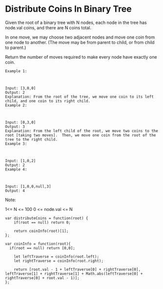 # Distribute Coins In Binary Tree

Given the root of a binary tree with N nodes, each node in the tree has node.val coins, and there are N coins total.

In one move, we may choose two adjacent nodes and move one coin from one node to another.  (The move may be from parent to child, or from child to parent.)

Return the number of moves required to make every node have exactly one coin.


```
Example 1:



Input: [3,0,0]
Output: 2
Explanation: From the root of the tree, we move one coin to its left child, and one coin to its right child.
Example 2:



Input: [0,3,0]
Output: 3
Explanation: From the left child of the root, we move two coins to the root [taking two moves].  Then, we move one coin from the root of the tree to the right child.
Example 3:



Input: [1,0,2]
Output: 2
Example 4:



Input: [1,0,0,null,3]
Output: 4
 ```

Note:

1<= N <= 100
0 <= node.val <= N

```
var distributeCoins = function(root) {
    if(root == null) return 0;

    return coinInfo(root)[1];
};

var coinInfo = function(root){
  if(root == null) return [0,0];

    let leftTraverse = coinInfo(root.left);
    let rightTraverse = coinInfo(root.right);

    return [root.val - 1 + leftTraverse[0] + rightTraverse[0], leftTraverse[1] + rightTraverse[1] + Math.abs(leftTraverse[0] + rightTraverse[0] + root.val - 1)];
};
``` 
